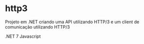 # http3

Projeto em .NET criando uma API utilizando HTTP/3 e um client de comunicação utilizando HTTP/3

.NET 7
Javascript
